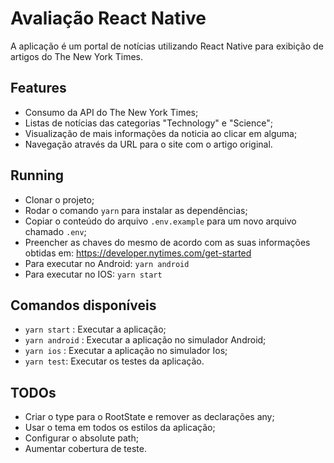 # Avaliação React Native

A aplicação é um portal de notícias utilizando React Native para exibição de artigos do The New York Times.

## Features

- Consumo da API do The New York Times;
- Listas de notícias das categorias "Technology" e "Science";
- Visualização de mais informações da noticia ao clicar em alguma;
- Navegação através da URL para o site com o artigo original.

## Running

- Clonar o projeto;
- Rodar o comando ```yarn``` para instalar as dependências;
- Copiar o conteúdo do arquivo ```.env.example``` para um novo arquivo chamado ```.env```;
- Preencher as chaves do mesmo de acordo com as suas informações obtidas em: https://developer.nytimes.com/get-started
- Para executar no Android: ```yarn android```
- Para executar no IOS: ```yarn start```

## Comandos disponíveis

- ```yarn start``` : Executar a aplicação;
- ```yarn android``` : Executar a aplicação no simulador Android;
- ```yarn ios``` : Executar a aplicação no simulador Ios;
- ```yarn test```: Executar os testes da aplicação.

## TODOs

- Criar o type para o RootState e remover as declarações any;
- Usar o tema em todos os estilos da aplicação;
- Configurar o absolute path;
- Aumentar cobertura de teste.
